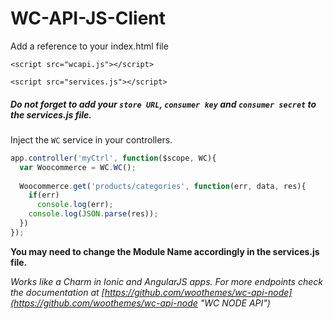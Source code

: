 # WC-API-JS-Client

Add a reference to your index.html file

`<script src="wcapi.js"></script>`

`<script src="services.js"></script>`

##### Do not forget to add your `store URL`, `consumer key` and `consumer secret` to the _services.js_ file. 

Inject the `WC` service in your controllers.

```javascript
app.controller('myCtrl', function($scope, WC){
  var Woocommerce = WC.WC();
  
  Woocommerce.get('products/categories', function(err, data, res){
    if(err)
      console.log(err);
    console.log(JSON.parse(res));
  })
});
```

**You may need to change the Module Name accordingly in the services.js file.**
  
*Works like a Charm in Ionic and AngularJS apps.*
_For more endpoints check the documentation at [https://github.com/woothemes/wc-api-node](https://github.com/woothemes/wc-api-node "WC NODE API")_

